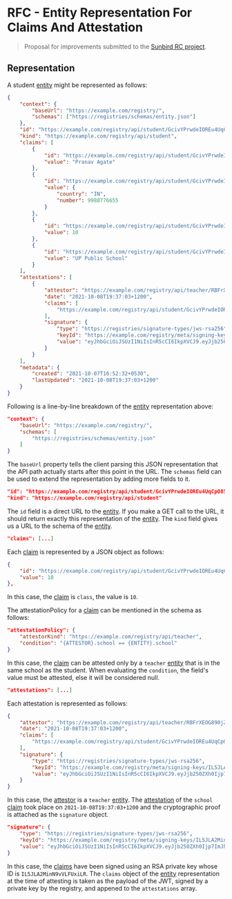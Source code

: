 # RFC - Entity Representation For Claims And Attestation

> Proposal for improvements submitted to the
> [Sunbird RC project](https://github.com/sunbird-rc/sunbird-rc-core).

## Representation

A student [entity](/spec/terms.md#entity) might be represented as follows:

```json
{
	"context": {
		"baseUrl": "https://example.com/registry/",
		"schemas": ["https://registries/schemas/entity.json"]
	},
	"id": "https://example.com/registry/api/student/GcivYPrwdeIOREu4UqCpO854",
	"kind": "https://example.com/registry/api/student",
	"claims": [
		{
			"id": "https://example.com/registry/api/student/GcivYPrwdeIOREu4UqCpO854/name",
			"value": "Pranav Agate"
		},
		{
			"id": "https://example.com/registry/api/student/GcivYPrwdeIOREu4UqCpO854/phoneNumber",
			"value": {
				"country": "IN",
				"number": 9988776655
			}
		},
		{
			"id": "https://example.com/registry/api/student/GcivYPrwdeIOREu4UqCpO854/class",
			"value": 10
		},
		{
			"id": "https://example.com/registry/api/student/GcivYPrwdeIOREu4UqCpO854/school",
			"value": "UP Public School"
		}
	],
	"attestations": [
		{
			"attestor": "https://example.com/registry/api/teacher/RBFrXEOG890jZBUf1Vpuy",
			"date": "2021-10-08T19:37:03+1200",
			"claims": [
				"https://example.com/registry/api/student/GcivYPrwdeIOREu4UqCpO854/school"
			],
			"signature": {
				"type": "https://registries/signature-types/jws-rsa256",
				"keyId": "https://example.com/registry/meta/signing-keys/IL5JLA2MinN9vVLFUxiLR",
				"value": "eyJhbGciOiJSUzI1NiIsInR5cCI6IkpXVCJ9.eyJjb250ZXh0Ijp7ImJhc...mZG8GbRlzpUkAEPI1vkhGc"
			}
		}
	],
	"metadata": {
		"created": "2021-10-07T16:52:32+0530",
		"lastUpdated": "2021-10-08T19:37:03+1200"
	}
}
```

Following is a line-by-line breakdown of the [entity](/spec/terms.md#entity)
representation above:

```json
"context": {
	"baseUrl": "https://example.com/registry/",
	"schemas": [
		"https://registries/schemas/entity.json"
	]
}
```

The `baseUrl` property tells the client parsing this JSON representation that
the API path actually starts after this point in the URL. The `schemas` field
can be used to extend the representation by adding more fields to it.

```json
"id": "https://example.com/registry/api/student/GcivYPrwdeIOREu4UqCpO854",
"kind": "https://example.com/registry/api/student"
```

The `id` field is a direct URL to the [entity](/spec/terms.md#entity). If you
make a GET call to the URL, it should return exactly this representation of the
[entity](/spec/terms.md#entity). The `kind` field gives us a URL to the schema
of the [entity](/spec/terms.md#entity).

```json
"claims": [...]
```

Each [claim](/spec/terms.md#claim) is represented by a JSON object as follows:

```json
{
	"id": "https://example.com/registry/api/student/GcivYPrwdeIOREu4UqCpO854/class",
	"value": 10
},
```

In this case, the [claim](/spec/terms.md#claim) is `class`, the value is `10`.

The attestationPolicy for a [claim](/spec/terms.md#claim) can be mentioned in
the schema as follows:

```json
"attestationPolicy": {
	"attestorKind": "https://example.com/registry/api/teacher",
	"condition": "{ATTESTOR}.school == {ENTITY}.school"
}
```

In this case, the [claim](/spec/terms.md#claim) can be attested only by a
`teacher` [entity](/spec/terms.md#entity) that is in the same school as the
student. When evaluating the `condition`, the field's value must be attested,
else it will be considered null.

```json
"attestations": [...]
```

Each attestation is represented as follows:

```json
{
	"attestor": "https://example.com/registry/api/teacher/RBFrXEOG890jZBUf1Vpuy",
	"date": "2021-10-08T19:37:03+1200",
	"claims": [
		"https://example.com/registry/api/student/GcivYPrwdeIOREu4UqCpO854/school"
	],
	"signature": {
		"type": "https://registries/signature-types/jws-rsa256",
		"keyId": "https://example.com/registry/meta/signing-keys/IL5JLA2MinN9vVLFUxiLR",
		"value": "eyJhbGciOiJSUzI1NiIsInR5cCI6IkpXVCJ9.eyJjb250ZXh0Ijp7ImJhc...mZG8GbRlzpUkAEPI1vkhGc"
	}
}
```

In this case, the [attestor](/spec/terms.md#attestor) is a `teacher`
[entity](/spec/terms.md#entity). The [attestation](/spec/terms.md#attestation)
of the `school` [claim](/spec/terms.md#claim) took place on
`2021-10-08T19:37:03+1200` and the cryptographic proof is attached as the
`signature` object.

```json
"signature": {
	"type": "https://registries/signature-types/jws-rsa256",
	"keyId": "https://example.com/registry/meta/signing-keys/IL5JLA2MinN9vVLFUxiLR",
	"value": "eyJhbGciOiJSUzI1NiIsInR5cCI6IkpXVCJ9.eyJjb250ZXh0Ijp7ImJhc...mZG8GbRlzpUkAEPI1vkhGc"
}
```

In this case, the [claims](/spec/terms.md#claim) have been signed using an RSA
private key whose ID is `IL5JLA2MinN9vVLFUxiLR`. The `claims` object of the
[entity](/spec/terms.md#entity) representation at the time of attesting is taken
as the payload of the JWT, signed by a private key by the registry, and appened
to the `attestations` array.
